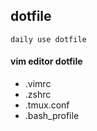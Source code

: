 ## dotfile

```
daily use dotfile
```

#### vim editor dotfile
- .vimrc
- .zshrc
- .tmux.conf
- .bash_profile

